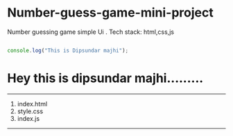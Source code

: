 # Number-guess-game-mini-project
Number guessing game simple Ui . Tech stack: html,css,js


```javascript

console.log("This is Dipsundar majhi");

```


# Hey this is dipsundar majhi.........

---

1. index.html
2. style.css
3. index.js

---

